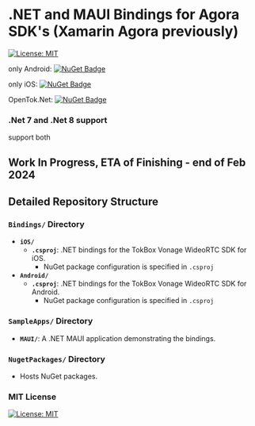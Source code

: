 # .NET and MAUI Bindings for Agora SDK's (Xamarin Agora previously)
[![License: MIT](https://img.shields.io/badge/License-MIT-yellow.svg)](https://opensource.org/licenses/MIT)

only Android: [![NuGet Badge](https://buildstats.info/nuget/OpenTok.Net.Android)](https://www.nuget.org/packages/OpenTok.Net.Android/)

only iOS: [![NuGet Badge](https://buildstats.info/nuget/OpenTok.Net.iOS)](https://www.nuget.org/packages/OpenTok.Net.iOS/)

OpenTok.Net: [![NuGet Badge](https://buildstats.info/nuget/OpenTok.Net)](https://www.nuget.org/packages/OpenTok.Net/)

### .Net 7 and .Net 8 support
support both

## Work In Progress, ETA of Finishing - end of Feb 2024

## Detailed Repository Structure

### `Bindings/` Directory
- **`iOS/`**
  - **`.csproj`**: .NET bindings for the TokBox Vonage WideoRTC SDK for iOS.
    - NuGet package configuration is specified in `.csproj`
- **`Android/`**
  - **`.csproj`**: .NET bindings for the TokBox Vonage WideoRTC SDK for Android.
    - NuGet package configuration is specified in `.csproj`
    

### `SampleApps/` Directory
- **`MAUI/`**: A .NET MAUI application demonstrating the bindings.

### `NugetPackages/` Directory
- Hosts NuGet packages.

### MIT License
[![License: MIT](https://img.shields.io/badge/License-MIT-yellow.svg)](https://opensource.org/licenses/MIT)
